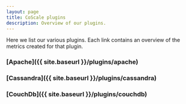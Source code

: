 ```yaml
---
layout: page
title: CoScale plugins
description: Overview of our plugins.
---
```


Here we list our various plugins. Each link contains an overview of the metrics created for that plugin.

### [Apache]({{ site.baseurl }}/plugins/apache)

### [Cassandra]({{ site.baseurl }}/plugins/cassandra)

### [CouchDb]({{ site.baseurl }}/plugins/couchdb)
